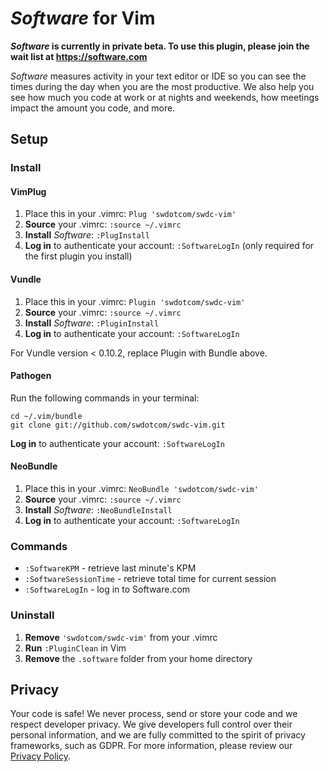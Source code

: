 # *Software* for Vim

***Software* is currently in private beta. To use this plugin, please join the wait list at https://software.com**

*Software* measures activity in your text editor or IDE so you can see the times during the day when you are the most productive. We also help you see how much you code at work or at nights and weekends, how meetings impact the amount you code, and more. 

## Setup

<!--- Begin: setup --->

### Install

#### VimPlug

1. Place this in your .vimrc: `Plug 'swdotcom/swdc-vim'`
2. **Source** your .vimrc: `:source ~/.vimrc`
3. **Install** *Software*: `:PlugInstall`
4. **Log in** to authenticate your account: `:SoftwareLogIn` (only required for the first plugin you install)

#### Vundle

1. Place this in your .vimrc: `Plugin 'swdotcom/swdc-vim'`
2. **Source** your .vimrc: `:source ~/.vimrc`
3. **Install** *Software*: `:PluginInstall`
4. **Log in** to authenticate your account: `:SoftwareLogIn` 

For Vundle version < 0.10.2, replace Plugin with Bundle above.

#### Pathogen

Run the following commands in your terminal: 

```
cd ~/.vim/bundle
git clone git://github.com/swdotcom/swdc-vim.git
```

**Log in** to authenticate your account: `:SoftwareLogIn` 

#### NeoBundle

1. Place this in your .vimrc: `NeoBundle 'swdotcom/swdc-vim'`
2. **Source** your .vimrc: `:source ~/.vimrc`
3. **Install** *Software*: `:NeoBundleInstall`
4. **Log in** to authenticate your account: `:SoftwareLogIn` 


### Commands

* `:SoftwareKPM` - retrieve last minute's KPM
* `:SoftwareSessionTime` - retrieve total time for current session
* `:SoftwareLogIn` - log in to Software.com

### Uninstall

1. **Remove** `'swdotcom/swdc-vim'` from your .vimrc
2. **Run** `:PluginClean` in Vim
3. **Remove** the `.software` folder from your home directory

<!--- End: setup --->

## Privacy

Your code is safe! We never process, send or store your code and we respect developer privacy. We give developers full control over their personal information, and we are fully committed to the spirit of privacy frameworks, such as GDPR. For more information, please review our [Privacy Policy](https://software.com/privacy-policy).
